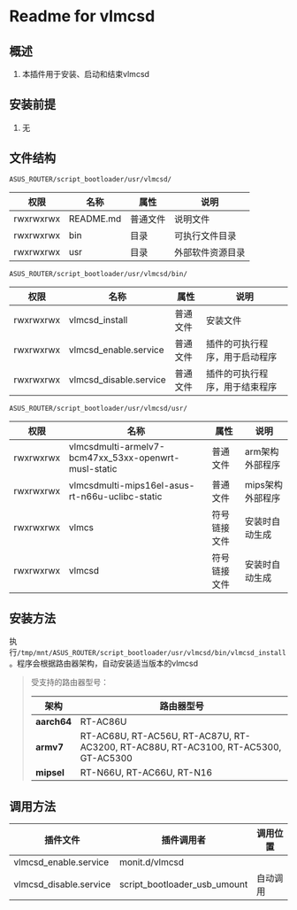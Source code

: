 # Readme for vlmcsd

## 概述

1. 本插件用于安装、启动和结束vlmcsd

## 安装前提

1. 无

## 文件结构

`ASUS_ROUTER/script_bootloader/usr/vlmcsd/`

| 权限      | 名称     | 属性     | 说明   |
| --------- | -------- | -------- | -------- |
| rwxrwxrwx | README.md | 普通文件 | 说明文件 |
| rwxrwxrwx | bin    | 目录     | 可执行文件目录 |
| rwxrwxrwx | usr    | 目录     | 外部软件资源目录 |

`ASUS_ROUTER/script_bootloader/usr/vlmcsd/bin/`

| 权限      | 名称                     | 属性     | 说明                                       |
| --------- | ------------------------ | -------- | ------------------------------------------ |
| rwxrwxrwx | vlmcsd_install         | 普通文件 | 安装文件                       |
| rwxrwxrwx | vlmcsd_enable.service  | 普通文件 | 插件的可执行程序，用于启动程序 |
| rwxrwxrwx | vlmcsd_disable.service | 普通文件 | 插件的可执行程序，用于结束程序 |

`ASUS_ROUTER/script_bootloader/usr/vlmcsd/usr/`

| 权限      | 名称          | 属性     | 说明                 |
| --------- | ------------- | -------- | -------------------- |
| rwxrwxrwx | vlmcsdmulti-armelv7-bcm47xx_53xx-openwrt-musl-static | 普通文件 | arm架构外部程序 |
| rwxrwxrwx | vlmcsdmulti-mips16el-asus-rt-n66u-uclibc-static | 普通文件 | mips架构外部程序 |
| rwxrwxrwx | vlmcs | 符号链接文件 | 安装时自动生成 |
| rwxrwxrwx | vlmcsd | 符号链接文件 | 安装时自动生成 |

## 安装方法

执行`/tmp/mnt/ASUS_ROUTER/script_bootloader/usr/vlmcsd/bin/vlmcsd_install`。程序会根据路由器架构，自动安装适当版本的vlmcsd

   > 受支持的路由器型号：
   >
   > | 架构        | 路由器型号                                                   |
   > | ----------- | ------------------------------------------------------------ |
   > | **aarch64** | RT-AC86U                                                     |
   > | **armv7**   | RT-AC68U, RT-AC56U, RT-AC87U, RT-AC3200, RT-AC88U, RT-AC3100, RT-AC5300, GT-AC5300 |
   > | **mipsel**  | RT-N66U, RT-AC66U, RT-N16                                    |

## 调用方法

| 插件文件                | 插件调用者                   | 调用位置    |
| ----------------------- | ---------------------------- | ----------- |
| vlmcsd_enable.service | monit.d/vlmcsd |  |
| vlmcsd_disable.service | script_bootloader_usb_umount | 自动调用 |